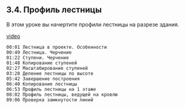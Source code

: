 ## 3.4. Профиль лестницы

В этом уроке вы начертите профили лестницы на разрезе здания.

[video](https://player.softculture.cc/embed/online/RHN/RHN_72.15.06_L3-4_Staircase_Profile)

``` chapters
00:01 Лестница в проекте. Особенности
00:49 Лестница. Черчение
01:22 Ступени. Черчение
01:48 Копирование ступеней
02:27 Масштабирование ступеней
03:28 Деление лестницы по высоте
05:42 Завершение построения
06:40 Копирование лестницы
06:53 Профиль лестницы на 1 этаже
08:02 Профиль лестницы, ведущей на кровлю
09:06 Проверка замкнутости линий
```
